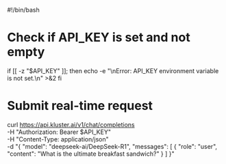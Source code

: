 #!/bin/bash

# Check if API_KEY is set and not empty
if [[ -z "$API_KEY" ]]; then
    echo -e "\nError: API_KEY environment variable is not set.\n" >&2
fi

# Submit real-time request
curl https://api.kluster.ai/v1/chat/completions \
    -H "Authorization: Bearer $API_KEY" \
    -H "Content-Type: application/json" \
    -d "{
            \"model\": \"deepseek-ai/DeepSeek-R1\", 
            \"messages\": [
                { 
                    \"role\": \"user\", 
                    \"content\": \"What is the ultimate breakfast sandwich?\"
                }
            ]
        }"
